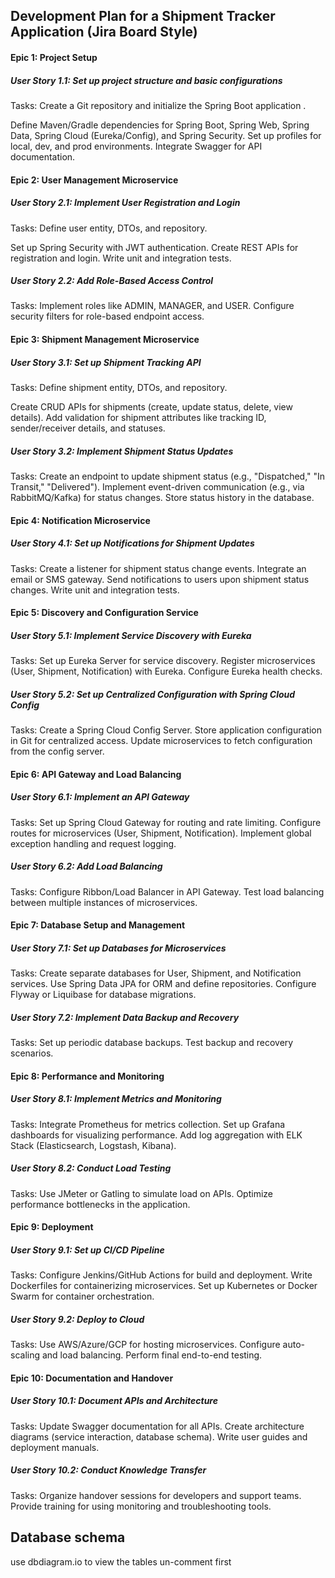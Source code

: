 ## Development Plan for a Shipment Tracker Application (Jira Board Style)
#### Epic 1: Project Setup
##### User Story 1.1: Set up project structure and basic configurations

Tasks: Create a Git repository and initialize the Spring Boot application .

Define Maven/Gradle dependencies for Spring Boot, Spring Web, Spring Data, Spring Cloud (Eureka/Config), and Spring Security.
Set up profiles for local, dev, and prod environments.
Integrate Swagger for API documentation.
#### Epic 2: User Management Microservice
##### User Story 2.1: Implement User Registration and Login

Tasks: Define user entity, DTOs, and repository.

Set up Spring Security with JWT authentication.
Create REST APIs for registration and login.
Write unit and integration tests.

##### User Story 2.2: Add Role-Based Access Control
Tasks: Implement roles like ADMIN, MANAGER, and USER.
Configure security filters for role-based endpoint access.

#### Epic 3: Shipment Management Microservice
##### User Story 3.1: Set up Shipment Tracking API 

Tasks: Define shipment entity, DTOs, and repository.

Create CRUD APIs for shipments (create, update status, delete, view details).
Add validation for shipment attributes like tracking ID, sender/receiver details, and statuses.
##### User Story 3.2: Implement Shipment Status Updates
Tasks:
Create an endpoint to update shipment status (e.g., "Dispatched," "In Transit," "Delivered").
Implement event-driven communication (e.g., via RabbitMQ/Kafka) for status changes.
Store status history in the database.
#### Epic 4: Notification Microservice
##### User Story 4.1: Set up Notifications for Shipment Updates
Tasks:
Create a listener for shipment status change events.
Integrate an email or SMS gateway.
Send notifications to users upon shipment status changes.
Write unit and integration tests.
#### Epic 5: Discovery and Configuration Service
##### User Story 5.1: Implement Service Discovery with Eureka
Tasks:
Set up Eureka Server for service discovery.
Register microservices (User, Shipment, Notification) with Eureka.
Configure Eureka health checks.
##### User Story 5.2: Set up Centralized Configuration with Spring Cloud Config
Tasks:
Create a Spring Cloud Config Server.
Store application configuration in Git for centralized access.
Update microservices to fetch configuration from the config server.
#### Epic 6: API Gateway and Load Balancing
##### User Story 6.1: Implement an API Gateway
Tasks:
Set up Spring Cloud Gateway for routing and rate limiting.
Configure routes for microservices (User, Shipment, Notification).
Implement global exception handling and request logging.
##### User Story 6.2: Add Load Balancing
Tasks:
Configure Ribbon/Load Balancer in API Gateway.
Test load balancing between multiple instances of microservices.
#### Epic 7: Database Setup and Management
##### User Story 7.1: Set up Databases for Microservices
Tasks:
Create separate databases for User, Shipment, and Notification services.
Use Spring Data JPA for ORM and define repositories.
Configure Flyway or Liquibase for database migrations.
##### User Story 7.2: Implement Data Backup and Recovery
Tasks:
Set up periodic database backups.
Test backup and recovery scenarios.
#### Epic 8: Performance and Monitoring
##### User Story 8.1: Implement Metrics and Monitoring
Tasks:
Integrate Prometheus for metrics collection.
Set up Grafana dashboards for visualizing performance.
Add log aggregation with ELK Stack (Elasticsearch, Logstash, Kibana).
##### User Story 8.2: Conduct Load Testing
Tasks:
Use JMeter or Gatling to simulate load on APIs.
Optimize performance bottlenecks in the application.
#### Epic 9: Deployment
##### User Story 9.1: Set up CI/CD Pipeline
Tasks:
Configure Jenkins/GitHub Actions for build and deployment.
Write Dockerfiles for containerizing microservices.
Set up Kubernetes or Docker Swarm for container orchestration.
##### User Story 9.2: Deploy to Cloud
Tasks:
Use AWS/Azure/GCP for hosting microservices.
Configure auto-scaling and load balancing.
Perform final end-to-end testing.
#### Epic 10: Documentation and Handover
##### User Story 10.1: Document APIs and Architecture
Tasks:
Update Swagger documentation for all APIs.
Create architecture diagrams (service interaction, database schema).
Write user guides and deployment manuals.
##### User Story 10.2: Conduct Knowledge Transfer
Tasks:
Organize handover sessions for developers and support teams.
Provide training for using monitoring and troubleshooting tools.



## Database schema
use dbdiagram.io to view the tables 
un-comment first 

[//]: # ()
[//]: # (Table user{)

[//]: # ()
[//]: # ()
[//]: # ()
[//]: # ()
[//]: # (id long)

[//]: # ()
[//]: # ()
[//]: # ()
[//]: # ()
[//]: # (name string)

[//]: # ()
[//]: # ()
[//]: # ()
[//]: # ()
[//]: # (email string)

[//]: # ()
[//]: # ()
[//]: # ()
[//]: # ()
[//]: # (password string)

[//]: # ()
[//]: # ()
[//]: # ()
[//]: # ()
[//]: # (phonenumber string)

[//]: # ()
[//]: # ()
[//]: # ()
[//]: # ()
[//]: # (updatedAt timestamp)

[//]: # ()
[//]: # ()
[//]: # ()
[//]: # ()
[//]: # (createdAt timestamp)

[//]: # ()
[//]: # ()
[//]: # ()
[//]: # ()
[//]: # (})

[//]: # ()
[//]: # ()
[//]: # ()
[//]: # ()
[//]: # (table tracking_Details{)

[//]: # ()
[//]: # ()
[//]: # ()
[//]: # ()
[//]: # (id long)

[//]: # ()
[//]: # ()
[//]: # ()
[//]: # ()
[//]: # (location string)

[//]: # ()
[//]: # ()
[//]: # ()
[//]: # ()
[//]: # (delivery_status enum)

[//]: # ()
[//]: # ()
[//]: # ()
[//]: # ()
[//]: # (shimentId long)

[//]: # ()
[//]: # ()
[//]: # ()
[//]: # ()
[//]: # (})

[//]: # ()
[//]: # ()
[//]: # ()
[//]: # ()
[//]: # ()
[//]: # (table shipment{)

[//]: # ()
[//]: # ()
[//]: # ()
[//]: # ()
[//]: # (id long [primary key])

[//]: # ()
[//]: # ()
[//]: # ()
[//]: # ()
[//]: # (originAddress long)

[//]: # ()
[//]: # ()
[//]: # ()
[//]: # ()
[//]: # (destinationAddress long)

[//]: # ()
[//]: # ()
[//]: # ()
[//]: # ()
[//]: # (shipmentStatus enum)

[//]: # ()
[//]: # ()
[//]: # ()
[//]: # ()
[//]: # (userId long)

[//]: # ()
[//]: # ()
[//]: # ()
[//]: # ()
[//]: # (})

[//]: # ()
[//]: # ()
[//]: # ()
[//]: # ()
[//]: # (table address{)

[//]: # ()
[//]: # ()
[//]: # ()
[//]: # ()
[//]: # (id long [primary key])

[//]: # ()
[//]: # ()
[//]: # ()
[//]: # ()
[//]: # (addressLine1 string)

[//]: # ()
[//]: # ()
[//]: # ()
[//]: # ()
[//]: # (addressLine2 string)

[//]: # ()
[//]: # ()
[//]: # ()
[//]: # ()
[//]: # (pincode string)

[//]: # ()
[//]: # ()
[//]: # ()
[//]: # ()
[//]: # (state string)

[//]: # ()
[//]: # ()
[//]: # ()
[//]: # ()
[//]: # (})

[//]: # ()
[//]: # ()
[//]: # ()
[//]: # ()
[//]: # ()
[//]: # (table package_details{)

[//]: # ()
[//]: # ()
[//]: # ()
[//]: # ()
[//]: # (id long [primary key])

[//]: # ()
[//]: # ()
[//]: # ()
[//]: # ()
[//]: # (shipment long)

[//]: # ()
[//]: # ()
[//]: # ()
[//]: # ()
[//]: # (packageType string)

[//]: # ()
[//]: # ()
[//]: # ()
[//]: # ()
[//]: # (packageValue string)

[//]: # ()
[//]: # ()
[//]: # ()
[//]: # ()
[//]: # (weight long)

[//]: # ()
[//]: # ()
[//]: # ()
[//]: # ()
[//]: # (})

[//]: # ()
[//]: # ()
[//]: # ()
[//]: # ()
[//]: # ()
[//]: # (Ref: shipment.userId > user.id)

[//]: # ()
[//]: # ()
[//]: # ()
[//]: # ()
[//]: # (Ref: tracking_Details.shimentId > shipment.id)

[//]: # ()
[//]: # ()
[//]: # ()
[//]: # ()
[//]: # (Ref: package_details.shipment > shipment.id)

[//]: # ()
[//]: # ()
[//]: # ()
[//]: # ()
[//]: # (Ref: shipment.originAddress - address.id)

[//]: # ()
[//]: # ()
[//]: # ()
[//]: # ()
[//]: # (Ref: shipment.destinationAddress - address.id)

[//]: # ()
[//]: # ()
[//]: # ()
[//]: # ()
[//]: # ()
